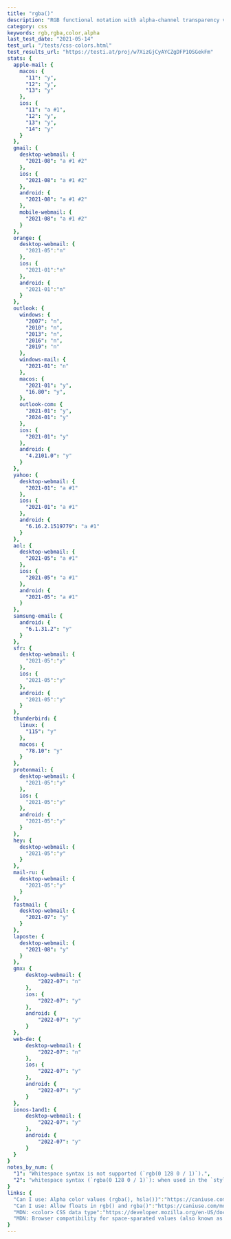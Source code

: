 ```yaml
---
title: "rgba()"
description: "RGB functional notation with alpha-channel transparency value (`rgba()`)"
category: css
keywords: rgb,rgba,color,alpha
last_test_date: "2021-05-14"
test_url: "/tests/css-colors.html"
test_results_url: "https://testi.at/proj/w7XizGjCyAYCZgDFP1OSGekFm"
stats: {
  apple-mail: {
    macos: {
      "11": "y",
      "12": "y",
      "13": "y"
    },
    ios: {
      "11": "a #1",
      "12": "y",
      "13": "y",
      "14": "y"
    }
  },
  gmail: {
    desktop-webmail: {
      "2021-08": "a #1 #2"
    },
    ios: {
      "2021-08": "a #1 #2"
    },
    android: {
      "2021-08": "a #1 #2"
    },
    mobile-webmail: {
      "2021-08": "a #1 #2"
    }
  },
  orange: {
    desktop-webmail: {
      "2021-05":"n"
    },
    ios: {
      "2021-01":"n"
    },
    android: {
      "2021-01":"n"
    }
  },
  outlook: {
    windows: {
      "2007": "n",
      "2010": "n",
      "2013": "n",
      "2016": "n",
      "2019": "n"
    },
    windows-mail: {
      "2021-01": "n"
    },
    macos: {
      "2021-01": "y",
      "16.80": "y",
    },
    outlook-com: {
      "2021-01": "y",
      "2024-01": "y"
    },
    ios: {
      "2021-01": "y"
    },
    android: {
      "4.2101.0": "y"
    }
  },
  yahoo: {
    desktop-webmail: {
      "2021-01": "a #1"
    },
    ios: {
      "2021-01": "a #1"
    },
    android: {
      "6.16.2.1519779": "a #1"
    }
  },
  aol: {
    desktop-webmail: {
      "2021-05": "a #1"
    },
    ios: {
      "2021-05": "a #1"
    },
    android: {
      "2021-05": "a #1"
    }
  },
  samsung-email: {
    android: {
      "6.1.31.2": "y"
    }
  },
  sfr: {
    desktop-webmail: {
      "2021-05":"y"
    },
    ios: {
      "2021-05":"y"
    },
    android: {
      "2021-05":"y"
    }
  },
  thunderbird: {
    linux: {
      "115": "y"
    },
    macos: {
      "78.10": "y"
    }
  },
  protonmail: {
    desktop-webmail: {
      "2021-05":"y"
    },
    ios: {
      "2021-05":"y"
    },
    android: {
      "2021-05":"y"
    }
  },
  hey: {
    desktop-webmail: {
      "2021-05":"y"
    }
  },
  mail-ru: {
    desktop-webmail: {
      "2021-05":"y"
    }
  },
  fastmail: {
    desktop-webmail: {
      "2021-07": "y"
    }
  },
  laposte: {
    desktop-webmail: {
      "2021-08": "y"
    }
  },
  gmx: {
      desktop-webmail: {
          "2022-07": "n" 
      },
      ios: {
          "2022-07": "y"
      },
      android: {
          "2022-07": "y"
      }
  },
  web-de: {
      desktop-webmail: {
          "2022-07": "n" 
      },
      ios: {
          "2022-07": "y"
      },
      android: {
          "2022-07": "y"
      }
  },
  ionos-1and1: {
      desktop-webmail: {
          "2022-07": "y"
      },
      android: {
          "2022-07": "y"
      }
  }
}
notes_by_num: {
  "1": "Whitespace syntax is not supported (`rgb(0 128 0 / 1)`).",
  "2": "whitespace syntax (`rgba(0 128 0 / 1)`): when used in the `style` attribute of an element, the whole attribute is stripped. When used inside `<style>`, the whole `<style>` block is stripped."
}
links: {
  "Can I use: Alpha color values (rgba(), hsla())":"https://caniuse.com/mdn-css_types_color_alpha",
  "Can I use: Allow floats in rgb() and rgba()":"https://caniuse.com/mdn-css_types_color_floats_in_rgb_rgba",
  "MDN: <color> CSS data type":"https://developer.mozilla.org/en-US/docs/Web/CSS/color_value#rgb()",
  "MDN: Browser compatibility for space-sparated values (also known as whitespace syntax)":"https://developer.mozilla.org/en-US/docs/Web/CSS/color_value/rgba()#space-separated_values"
}
---
```

